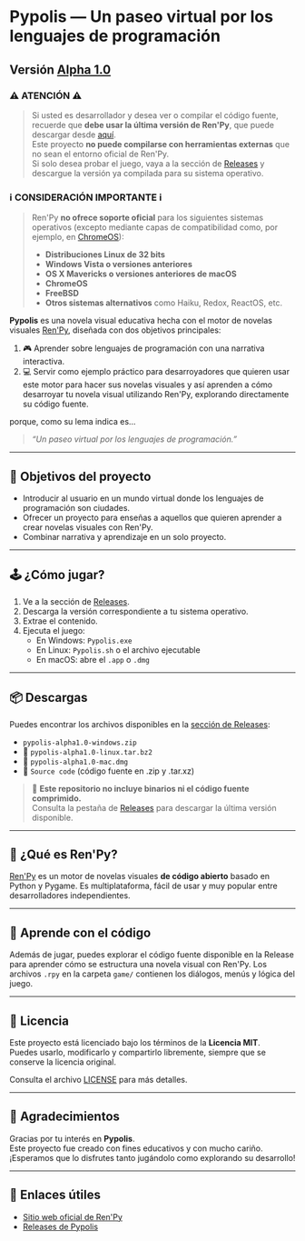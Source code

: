 # Pypolis — Un paseo virtual por los lenguajes de programación

## **Versión [Alpha 1.0](https://github.com/D1234LOL/Pypolis/releases/tag/alpha-1.0)**

### ⚠️ **ATENCIÓN** ⚠️

> Si usted es desarrollador y desea ver o compilar el código fuente, recuerde que **debe usar la última versión de Ren'Py**, que puede descargar desde [aquí](https://www.renpy.org/latest.html).  
> Este proyecto **no puede compilarse con herramientas externas** que no sean el entorno oficial de Ren'Py.  
> Si solo desea probar el juego, vaya a la sección de [Releases](https://github.com/D1234LOL/Pypolis/releases) y descargue la versión ya compilada para su sistema operativo.

### ℹ️ **CONSIDERACIÓN IMPORTANTE** ℹ️

> Ren'Py **no ofrece soporte oficial** para los siguientes sistemas operativos (excepto mediante capas de compatibilidad como, por ejemplo, en [ChromeOS](https://www.renpy.org/doc/html/chromeos.html)):
>
> - **Distribuciones Linux de 32 bits**
> - **Windows Vista o versiones anteriores**
> - **OS X Mavericks o versiones anteriores de macOS**
> - **ChromeOS**
> - **FreeBSD**
> - **Otros sistemas alternativos** como Haiku, Redox, ReactOS, etc.


**Pypolis** es una novela visual educativa hecha con el motor de novelas visuales [Ren'Py](https://www.renpy.org/), diseñada con dos objetivos principales:

1. 🎮 Aprender sobre lenguajes de programación con una narrativa interactiva.
2. 💻 Servir como ejemplo práctico para desarroyadores que quieren usar este motor para hacer sus novelas visuales y así aprenden a cómo desarroyar tu novela visual utilizando Ren'Py, explorando directamente su código fuente.

porque, como su lema indica es...

> *“Un paseo virtual por los lenguajes de programación.”*

---

## 🎯 Objetivos del proyecto

- Introducir al usuario en un mundo virtual donde los lenguajes de programación son ciudades.
- Ofrecer un proyecto para enseñas a aquellos que quieren aprender a crear novelas visuales con Ren'Py.
- Combinar narrativa y aprendizaje en un solo proyecto.

---

## 🕹️ ¿Cómo jugar?

1. Ve a la sección de [Releases](https://github.com/D1234LOL/Pypolis/releases).
2. Descarga la versión correspondiente a tu sistema operativo.
3. Extrae el contenido.
4. Ejecuta el juego:
   - En Windows: `Pypolis.exe`
   - En Linux: `Pypolis.sh` o el archivo ejecutable
   - En macOS: abre el `.app` o `.dmg`

---

## 📦 Descargas

Puedes encontrar los archivos disponibles en la [sección de Releases](https://github.com/D1234LOL/Pypolis/releases):

- `pypolis-alpha1.0-windows.zip`
- 🐧 `pypolis-alpha1.0-linux.tar.bz2`
- 🍎 `pypolis-alpha1.0-mac.dmg`
- 📁 `Source code` (código fuente en .zip y .tar.xz)

> 📁 **Este repositorio no incluye binarios ni el código fuente comprimido.**  
> Consulta la pestaña de [Releases](https://github.com/D1234LOL/Pypolis/releases) para descargar la última versión disponible.

---

## 🧠 ¿Qué es Ren'Py?

[Ren'Py](https://www.renpy.org/) es un motor de novelas visuales **de código abierto** basado en Python y Pygame. Es multiplataforma, fácil de usar y muy popular entre desarrolladores independientes.

---

## 🧩 Aprende con el código

Además de jugar, puedes explorar el código fuente disponible en la Release para aprender cómo se estructura una novela visual con Ren'Py. Los archivos `.rpy` en la carpeta `game/` contienen los diálogos, menús y lógica del juego.

---

## 📃 Licencia

Este proyecto está licenciado bajo los términos de la **Licencia MIT**.  
Puedes usarlo, modificarlo y compartirlo libremente, siempre que se conserve la licencia original.

Consulta el archivo [LICENSE](./LICENSE) para más detalles.

---

## 🙌 Agradecimientos

Gracias por tu interés en **Pypolis**.  
Este proyecto fue creado con fines educativos y con mucho cariño. ¡Esperamos que lo disfrutes tanto jugándolo como explorando su desarrollo!

---

## 🔗 Enlaces útiles

- [Sitio web oficial de Ren'Py](https://www.renpy.org/)
- [Releases de Pypolis](https://github.com/D1234LOL/Pypolis/releases)

